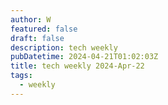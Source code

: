 ```yaml
---
author: W
featured: false
draft: false
description: tech weekly
pubDatetime: 2024-04-21T01:02:03Z
title: tech weekly 2024-Apr-22
tags:
  - weekly
---
```


[]()

[]()

[]()

[]()

[]()

[]()

[]()

[]()

[]()

[]()

[]()

[]()

[]()

[]()

[]()

[]()

[]()
